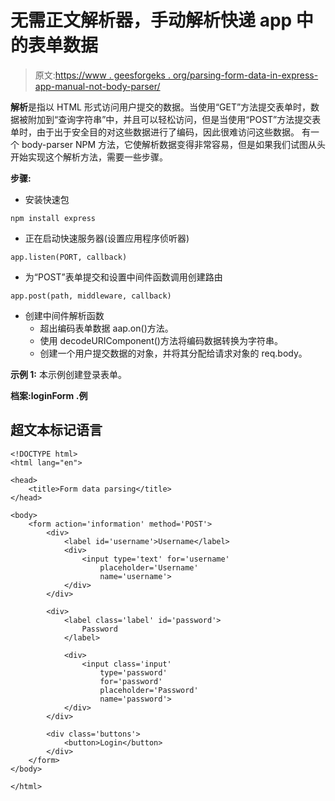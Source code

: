 # 无需正文解析器，手动解析快递 app 中的表单数据

> 原文:[https://www . geesforgeks . org/parsing-form-data-in-express-app-manual-not-body-parser/](https://www.geeksforgeeks.org/parsing-form-data-in-express-app-manually-without-body-parser/)

**解析**是指以 HTML 形式访问用户提交的数据。当使用“GET”方法提交表单时，数据被附加到“查询字符串”中，并且可以轻松访问，但是当使用“POST”方法提交表单时，由于出于安全目的对这些数据进行了编码，因此很难访问这些数据。
有一个 body-parser NPM 方法，它使解析数据变得非常容易，但是如果我们试图从头开始实现这个解析方法，需要一些步骤。

**步骤:**

*   安装快速包

```
npm install express
```

*   正在启动快速服务器(设置应用程序侦听器)

```
app.listen(PORT, callback)
```

*   为“POST”表单提交和设置中间件函数调用创建路由

```
app.post(path, middleware, callback)
```

*   创建中间件解析函数
    *   超出编码表单数据 aap.on()方法。
    *   使用 decodeURIComponent()方法将编码数据转换为字符串。
    *   创建一个用户提交数据的对象，并将其分配给请求对象的 req.body。

**示例 1:** 本示例创建登录表单。

**档案:loginForm .例**

## 超文本标记语言

```
<!DOCTYPE html>
<html lang="en">

<head>
    <title>Form data parsing</title>
</head>

<body>
    <form action='information' method='POST'>
        <div>
            <label id='username'>Username</label>
            <div>
                <input type='text' for='username'
                    placeholder='Username'
                    name='username'>
            </div>
        </div>

        <div>
            <label class='label' id='password'>
                Password
            </label>

            <div>
                <input class='input'
                    type='password'
                    for='password'
                    placeholder='Password'
                    name='password'>
            </div>
        </div>

        <div class='buttons'>
            <button>Login</button>
        </div>
    </form>
</body>

</html>
```